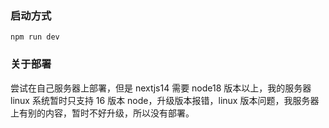 ### 启动方式

```shel
npm run dev
```

### 关于部署

尝试在自己服务器上部署，但是 nextjs14 需要 node18 版本以上，我的服务器 linux 系统暂时只支持 16 版本 node，升级版本报错，linux 版本问题，我服务器上有别的内容，暂时不好升级，所以没有部署。
